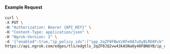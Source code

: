 <!-- Code generated for API Clients. DO NOT EDIT. -->

#### Example Request

```bash
curl \
-X PUT \
-H "Authorization: Bearer {API_KEY}" \
-H "Content-Type: application/json" \
-H "Ngrok-Version: 2" \
-d '{"enabled":true,"ip_policy_ids":["ipp_2qZF0FBwVzRFe0A7uOyBLRE0Fcb","ipp_2qZF0GyFgwMoRokqX6ULhrRkj3N"]}' \
https://api.ngrok.com/edges/tls/edgtls_2qZF0JQ2vw43kASNaOy40FBN6YB/ip_restriction
```
